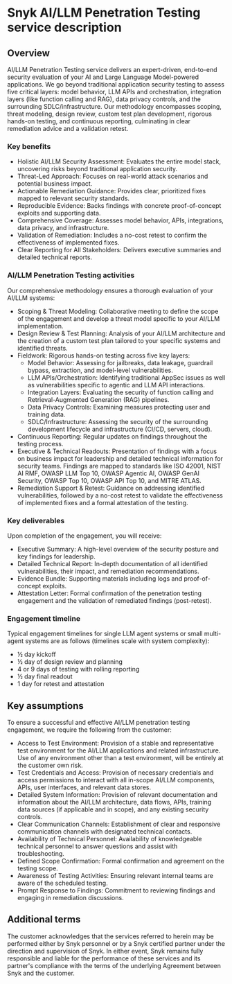 # Snyk AI/LLM Penetration Testing service description

## Overview

AI/LLM Penetration Testing service delivers an expert-driven, end-to-end security evaluation of your AI and Large Language Model-powered applications. We go beyond traditional application security testing to assess five critical layers: model behavior, LLM APIs and orchestration, integration layers (like function calling and RAG), data privacy controls, and the surrounding SDLC/infrastructure. Our methodology encompasses scoping, threat modeling, design review, custom test plan development, rigorous hands-on testing, and continuous reporting, culminating in clear remediation advice and a validation retest.

### Key benefits

* Holistic AI/LLM Security Assessment: Evaluates the entire model stack, uncovering risks beyond traditional application security.
* Threat-Led Approach: Focuses on real-world attack scenarios and potential business impact.
* Actionable Remediation Guidance: Provides clear, prioritized fixes mapped to relevant security standards.
* Reproducible Evidence: Backs findings with concrete proof-of-concept exploits and supporting data.
* Comprehensive Coverage: Assesses model behavior, APIs, integrations, data privacy, and infrastructure.
* Validation of Remediation: Includes a no-cost retest to confirm the effectiveness of implemented fixes.
* Clear Reporting for All Stakeholders: Delivers executive summaries and detailed technical reports.

### AI/LLM Penetration Testing activities

Our comprehensive methodology ensures a thorough evaluation of your AI/LLM systems:

* Scoping & Threat Modeling: Collaborative meeting to define the scope of the engagement and develop a threat model specific to your AI/LLM implementation.
* Design Review & Test Planning: Analysis of your AI/LLM architecture and the creation of a custom test plan tailored to your specific systems and identified threats.
* Fieldwork: Rigorous hands-on testing across five key layers:
  * Model Behavior: Assessing for jailbreaks, data leakage, guardrail bypass, extraction, and model-level vulnerabilities.
  * LLM APIs/Orchestration: Identifying traditional AppSec issues as well as vulnerabilities specific to agentic and LLM API interactions.
  * Integration Layers: Evaluating the security of function calling and Retrieval-Augmented Generation (RAG) pipelines.
  * Data Privacy Controls: Examining measures protecting user and training data.
  * SDLC/Infrastructure: Assessing the security of the surrounding development lifecycle and infrastructure (CI/CD, servers, cloud).
* Continuous Reporting: Regular updates on findings throughout the testing process.
* Executive & Technical Readouts: Presentation of findings with a focus on business impact for leadership and detailed technical information for security teams. Findings are mapped to standards like ISO 42001, NIST AI RMF, OWASP LLM Top 10, OWASP Agentic AI, OWASP GenAI Security, OWASP Top 10, OWASP API Top 10, and MITRE ATLAS.
* Remediation Support & Retest: Guidance on addressing identified vulnerabilities, followed by a no-cost retest to validate the effectiveness of implemented fixes and a formal attestation of the testing.

### Key deliverables

Upon completion of the engagement, you will receive:

* Executive Summary: A high-level overview of the security posture and key findings for leadership.
* Detailed Technical Report: In-depth documentation of all identified vulnerabilities, their impact, and remediation recommendations.
* Evidence Bundle: Supporting materials including logs and proof-of-concept exploits.
* Attestation Letter: Formal confirmation of the penetration testing engagement and the validation of remediated findings (post-retest).

### Engagement timeline

Typical engagement timelines for single LLM agent systems or small multi-agent systems are as follows (timelines scale with system complexity):

* ½ day kickoff
* ½ day of design review and planning
* 4 or 9 days of testing with rolling reporting
* ½ day final readout
* 1 day for retest and attestation

## Key assumptions

To ensure a successful and effective AI/LLM penetration testing engagement, we require the following from the customer:

* Access to Test Environment: Provision of a stable and representative test environment for the AI/LLM applications and related infrastructure. Use of any environment other than a test environment, will be entirely at the customer own risk.
* Test Credentials and Access: Provision of necessary credentials and access permissions to interact with all in-scope AI/LLM components, APIs, user interfaces, and relevant data stores.
* Detailed System Information: Provision of relevant documentation and information about the AI/LLM architecture, data flows, APIs, training data sources (if applicable and in scope), and any existing security controls.
* Clear Communication Channels: Establishment of clear and responsive communication channels with designated technical contacts.
* Availability of Technical Personnel: Availability of knowledgeable technical personnel to answer questions and assist with troubleshooting.
* Defined Scope Confirmation: Formal confirmation and agreement on the testing scope.
* Awareness of Testing Activities: Ensuring relevant internal teams are aware of the scheduled testing.
* Prompt Response to Findings: Commitment to reviewing findings and engaging in remediation discussions.

## Additional terms

The customer acknowledges that the services referred to herein may be performed either by Snyk personnel or by a Snyk certified partner under the direction and supervision of Snyk. In either event, Snyk remains fully responsible and liable for the performance of these services and its partner's compliance with the terms of the underlying Agreement between Snyk and the customer.
